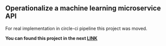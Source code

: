 ## Operationalize a machine learning microservice API

For real implementation in circle-ci pipeline this project was moved.

**You can found this project in the next [LINK](https://github.com/herrera-luis/machine_learning_microservices_kubernetes)**
